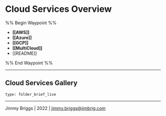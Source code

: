 # Cloud Services Overview

%% Begin Waypoint %%
- **[[AWS]]**
- **[[Azure]]**
- **[[GCP]]**
- **[[MultiCloud]]**
- [[README]]

%% End Waypoint %%

---

## Cloud Services Gallery

````ccard
type: folder_brief_live
````

---

Jimmy Briggs | 2022 | <jimmy.briggs@jimbrig.com>
